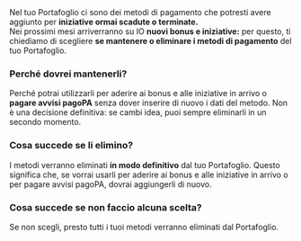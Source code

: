 <body>
  Nel tuo Portafoglio ci sono dei metodi di pagamento che potresti avere aggiunto per <b>iniziative ormai scadute o terminate.</b>
</body>
<br/>
<body>
  Nei prossimi mesi arriverranno su IO <b>nuovi bonus e iniziative:</b> per questo, ti chiediamo di scegliere <b>se mantenere o eliminare i metodi di pagamento</b> del tuo Portafoglio. 
</body>
<H3>
  Perché dovrei mantenerli?
</H3>
<body>
  Perché potrai utilizzarli per aderire ai bonus e alle iniziative in arrivo o <b>pagare avvisi pagoPA</b> senza dover inserire di nuovo i dati del metodo. Non è una decisione definitiva: se cambi idea, puoi sempre eliminarli in un secondo momento.
</body>
<H3>
  Cosa succede se li elimino?
</H3>
<body>
  I metodi verranno eliminati <b>in modo definitivo</b> dal tuo Portafoglio. Questo significa che, se vorrai usarli per aderire ai bonus e alle iniziative in arrivo o per pagare avvisi pagoPA, dovrai aggiungerli di nuovo.
</body>
<H3>
  Cosa succede se non faccio alcuna scelta?
</H3>
<body>
  Se non scegli, presto tutti i tuoi metodi verranno eliminati dal Portafoglio.
</body>